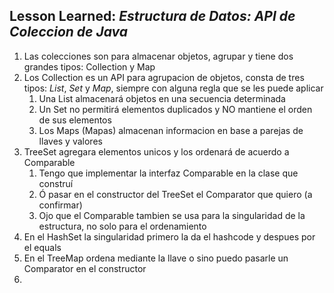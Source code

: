 ## Lesson Learned: *Estructura de Datos: API de Coleccion de Java*
1. Las colecciones son para almacenar objetos, agrupar y tiene dos grandes tipos: Collection y Map
2. Los Collection es un API para agrupacion de objetos, consta de tres tipos: *List*, *Set* y *Map*, siempre con alguna regla que se les puede aplicar
   1. Una List almacenará objetos en una secuencia determinada
   2. Un Set no permitirá elementos duplicados y NO mantiene el orden de sus elementos
   3. Los Maps (Mapas) almacenan informacion en base a parejas de llaves y valores
3. TreeSet agregara elementos unicos y los ordenará de acuerdo a Comparable
   1. Tengo que implementar la interfaz Comparable en la clase que construí
   2. Ó pasar en el constructor del TreeSet el Comparator que quiero (a confirmar)
   3. Ojo que el Comparable tambien se usa para la singularidad de la estructura, no solo para el ordenamiento
4. En el HashSet la singularidad primero la da el hashcode y despues por el equals
5. En el TreeMap ordena mediante la llave o sino puedo pasarle un Comparator en el constructor
6. 